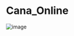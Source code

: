 # Cana_Online

![image](https://github.com/ClaudionorPeixinho/CanaOnline/assets/142553468/073559ca-66d2-4e81-877c-35060b62769d)


